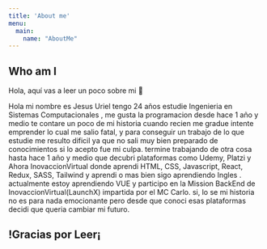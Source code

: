 ```yaml
---
title: 'About me'
menu:
  main:
    name: "AboutMe"
---
```


## Who am I

Hola, aquí vas a leer un poco sobre mi 🤩

Hola mi nombre es Jesus Uriel tengo 24 años estudie Ingenieria en Sistemas Computacionales , me gusta la programacion desde hace 1 año y medio te contare un poco de mi historia cuando recien me gradue intente emprender lo cual me salio fatal, y para conseguir un trabajo de lo que estudie me resulto dificil ya que no sali muy bien preparado de conocimientos si lo acepto fue mi culpa. termine trabajando de otra cosa hasta hace 1 año y medio que decubri plataformas como Udemy, Platzi y Ahora InovaccionVirtual donde aprendi HTML, CSS, Javascript, React, Redux, SASS, Tailwind y aprendi o mas bien sigo aprendiendo Ingles . actualmente estoy aprendiendo VUE y participo en la Mission BackEnd de InovaccionVirtual(LaunchX)  impartida por el MC Carlo. si, lo se mi historia no es para nada emocionante pero desde que conoci esas plataformas decidi que queria cambiar mi futuro.
## !Gracias por Leer¡

